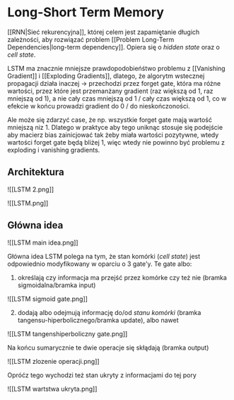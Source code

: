 # Long-Short Term Memory

[[RNN|Sieć rekurencyjna]], której celem jest zapamiętanie długich zależności, aby rozwiązać problem [[Problem Long-Term Dependencies|long-term dependency]]. Opiera się o *hidden state* oraz o *cell state*.

LSTM ma znacznie mniejsze prawdopodobieńśtwo problemu z [[Vanishing Gradient]] i [[Exploding Gradients]], dlatego, że algorytm wstecznej propagacji działa inaczej -> przechodzi przez forget gate, która ma różne wartości, przez które jest przemanżany gradient (raz większą od 1, raz mniejszą od 1), a nie cały czas mniejszą od 1 / cały czas większą od 1, co w efekcie w końcu prowadzi gradient do 0 / do nieskończoności.

Ale może się zdarzyć case, że np. wszystkie forget gate mają wartość mniejszą niz 1. Dlatego w praktyce aby tego uniknąc stosuje się podejście aby macierz bias zainicjować tak żeby miała wartości pozytywne, wtedy wartości forget gate będą bliżej 1, więc wtedy nie powinno być problemu z exploding i vanishing gradients. 

## Architektura

![[LSTM 2.png]]


![[LSTM.png]]


## Główna idea

![[LSTM main idea.png]]

Główna idea LSTM polega na tym, że stan komórki (*cell state*) jest odpowiednio modyfikowany w oparciu o 3 gate'y. Te gate albo:

1. określają czy informacja ma przejść przez komórke czy też nie (bramka sigmoidalna/bramka input) 

![[LSTM sigmoid gate.png]]


2. dodają albo odejmują informację do/od *stanu komórki* (bramka tangensu-hiperbolicznego/bramka update), albo nawet 

![[LSTM tangenshiperboliczny gate.png]]

Na końcu sumarycznie te dwie operacje się skłądają (bramka output)

![[LSTM zlozenie operacji.png]]

Opróćz tego wychodzi też stan ukryty z informacjami do tej pory

![[LSTM wartstwa ukryta.png]]